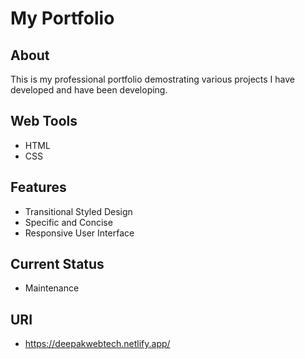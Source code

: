 # My Portfolio
## About
This is my professional portfolio demostrating various projects I have developed and have been developing.

## Web Tools
- HTML
- CSS

## Features
- Transitional Styled Design
- Specific and Concise
- Responsive User Interface

## Current Status
- Maintenance

## URI
- https://deepakwebtech.netlify.app/

